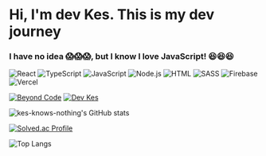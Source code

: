# Hi, I'm dev Kes. This is my dev journey

### I have no idea 😱😱😱, but I know I love JavaScript! 😆😆😆
![React](https://img.shields.io/badge/React_-323330?style=flat-square&logo=React&logoColor=61DAFB)
![TypeScript](https://img.shields.io/badge/TypeScript-323330?style=flat-square&logo=TypeScript&logoColor=3178C6)
![JavaScript](https://img.shields.io/badge/JavaScript-323330?style=flat-square&logo=JavaScript&logoColor=F7DF1E)
![Node.js](https://img.shields.io/badge/Node.js-323330?style=flat-square&logo=Node.js&logoColor=339933)
![HTML](https://img.shields.io/badge/HTML5_-323330?style=flat-square&logo=HTML5&logoColor=E34F26)
![SASS](https://img.shields.io/badge/Sass-323330?style=flat-square&logo=Sass&logoColor=CC6699)
![Firebase](https://img.shields.io/badge/Firebase-323330?style=flat-square&logo=Firebase&logoColor=FFCA28)
![Vercel](https://img.shields.io/badge/Vercel-323330?style=flat-square&logo=Vercel&logoColor=000000)

[![Beyond Code](https://img.shields.io/badge/Beyond_Code-000000?style=for-the-badge&logo=Tistory&logoColor=white)](https://beyondcode.tistory.com/)
[![Dev Kes](https://img.shields.io/badge/Dev_Kes-000000?style=for-the-badge&logo=Youtube&logoColor=FF0000)](https://www.youtube.com/channel/UCJfxWJIBZL13oCFrih363XQ)

![kes-knows-nothing's GitHub stats](https://github-readme-stats.vercel.app/api?username=kes-knows-nothing&show_icons=true&theme=merko) 

[![Solved.ac Profile](http://mazassumnida.wtf/api/generate_badge?boj=epik1219)](https://solved.ac/epik1219)

![Top Langs](https://github-readme-stats.vercel.app/api/top-langs/?username=kes-knows-nothing&layout=compact&theme=merko)

<!--
**kes-knows-nothing/kes-knows-nothing** is a ✨ _special_ ✨ repository because its `README.md` (this file) appears on your GitHub profile.

Here are some ideas to get you started:

- 🔭 I’m currently working on ...
- 🌱 I’m currently learning ...
- 👯 I’m looking to collaborate on ...
- 🤔 I’m looking for help with ...
- 💬 Ask me about ...
- 📫 How to reach me: ...
- 😄 Pronouns: ...
- ⚡ Fun fact: ...
-->
